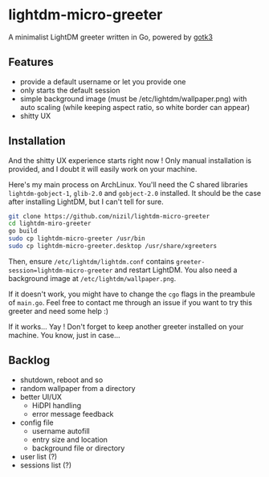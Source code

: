 # lightdm-micro-greeter
A minimalist LightDM greeter written in Go, powered by [gotk3](github.com/gotk3/gotk3)

## Features
- provide a default username or let you provide one 
- only starts the default session
- simple background image (must be /etc/lightdm/wallpaper.png) with auto scaling (while keeping aspect ratio, so white border can appear)
- shitty UX

## Installation
And the shitty UX experience starts right now ! 
Only manual installation is provided, and I doubt it will easily work on your machine.

Here's my main process on ArchLinux.
You'll need the C shared libraries `lightdm-gobject-1`, `glib-2.0` and `gobject-2.0` installed. It should be the case after installing LightDM, but I can't tell for sure.
```bash
git clone https://github.com/nizil/lightdm-micro-greeter
cd lightdm-miro-greeter
go build
sudo cp lightdm-micro-greeter /usr/bin
sudo cp lightdm-micro-greeter.desktop /usr/share/xgreeters
```
Then, ensure `/etc/lightdm/lightdm.conf` contains `greeter-session=lightdm-micro-greeter` and restart LightDM.
You also need a background image at `/etc/lightdm/wallpaper.png`.

If it doesn't work, you might have to change the `cgo` flags in the preambule of `main.go`.
Feel free to contact me through an issue if you want to try this greeter and need some help :)

If it works... Yay ! Don't forget to keep another greeter installed on your machine. You know, just in case...

## Backlog 
- shutdown, reboot and so
- random wallpaper from a directory
- better UI/UX
    - HiDPI handling
    - error message feedback
- config file
    - username autofill
    - entry size and location
    - background file or directory
- user list (?)
- sessions list (?)
